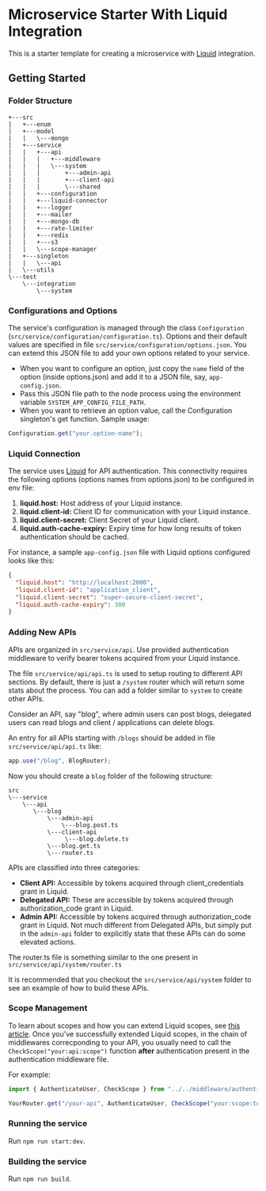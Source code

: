 # Microservice Starter With Liquid Integration

This is a starter template for creating a microservice with [Liquid](https://github.com/shrihari-prakash/liquid) integration.

## Getting Started

### Folder Structure

```
+---src
|   +---enum
|   +---model
|   |   \---mongo
|   +---service
|   |   +---api
|   |   |   +---middleware
|   |   |   \---system
|   |   |       +---admin-api
|   |   |       +---client-api
|   |   |       \---shared
|   |   +---configuration
|   |   +---liquid-connector
|   |   +---logger
|   |   +---mailer
|   |   +---mongo-db
|   |   +---rate-limiter
|   |   +---redis
|   |   +---s3
|   |   \---scope-manager
|   +---singleton
|   |   \---api
|   \---utils
\---test
    \---integration
        \---system
```

### Configurations and Options

The service's configuration is managed through the class `Configuration` (`src/service/configuration/configuration.ts`). Options and their default values are specified in file `src/service/configuration/options.json`. You can extend this JSON file to add your own options related to your service.

- When you want to configure an option, just copy the `name` field of the option (inside options.json) and add it to a JSON file, say, `app-config.json`.
- Pass this JSON file path to the node process using the environment variable `SYSTEM_APP_CONFIG_FILE_PATH`.
- When you want to retrieve an option value, call the Configuration singleton's get function. Sample usage:

```js
Configuration.get("your.option-name");
```

### Liquid Connection

The service uses [Liquid](https://github.com/shrihari-prakash/liquid) for API authentication. This connectivity requires the following options (options names from options.json) to be configured in env file:

1. **liquid.host:** Host address of your Liquid instance.
2. **liquid.client-id:** Client ID for communication with your Liquid instance.
3. **liquid.client-secret:** Client Secret of your Liquid client.
4. **liquid.auth-cache-expiry:** Expiry time for how long results of token authentication should be cached.

For instance, a sample `app-config.json` file with Liquid options configured looks like this:

```json
{
  "liquid.host": "http://localhost:2000",
  "liquid.client-id": "application_client",
  "liquid.client-secret": "super-secure-client-secret",
  "liquid.auth-cache-expiry": 300
}
```

### Adding New APIs

APIs are organized in `src/service/api`. Use provided authentication middleware to verify bearer tokens acquired from your Liquid instance.

The file `src/service/api/api.ts` is used to setup routing to different API sections. By default, there is just a `/system` router which will return some stats about the process. You can add a folder similar to `system` to create other APIs.

Consider an API, say "blog", where admin users can post blogs, delegated users can read blogs and client / applications can delete blogs.

An entry for all APIs starting with `/blogs` should be added in file `src/service/api/api.ts` like:

```ts
app.use("/blog", BlogRouter);
```

Now you should create a `blog` folder of the following structure:

```
src
\---service
    \---api
       \---blog
           \---admin-api
               \---blog.post.ts
           \---client-api
                \---blog.delete.ts
           \---blog.get.ts
           \---router.ts
```

APIs are classified into three categories:

- **Client API:** Accessible by tokens acquired through client_credentials grant in Liquid.
- **Delegated API:** These are accessible by tokens acquired through authorization_code grant in Liquid.
- **Admin API:** Accessible by tokens acquired through authorization_code grant in Liquid. Not much different from Delegated APIs, but simply put in the `admin-api` folder to explicitly state that these APIs can do some elevated actions.

The router.ts file is something similar to the one present in `src/service/api/system/router.ts`

It is recommended that you checkout the `src/service/api/system` folder to see an example of how to build these APIs.

### Scope Management

To learn about scopes and how you can extend Liquid scopes, see [this article](https://github.com/shrihari-prakash/liquid/wiki/Understanding-Access-Control-and-Integrating-with-Other-Microservices). Once you've successfully extended Liquid scopes, in the chain of middlewares correcponding to your API, you usually need to call the `CheckScope("your:api:scope")` function **after** authentication present in the authentication middleware file.

For example:

```js
import { AuthenticateUser, CheckScope } from "../../middleware/authenticate.js";

YourRouter.get("/your-api", AuthenticateUser, CheckScope("your:scope:to:check"), METHOD_YourAPIHandler);
```

### Running the service

Run `npm run start:dev`.

### Building the service

Run `npm run build`.
